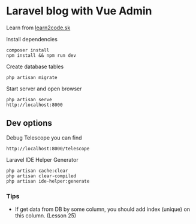 # Laravel blog with Vue Admin

Learn from [learn2code.sk](https://learn2code.sk)

Install dependencies

    composer install
    npm install && npm run dev
    
Create database tables

    php artisan migrate

Start server and open browser

    php artisan serve
    http://localhost:8000
    
## Dev options

Debug Telescope you can find

    http://localhost:8000/telescope
    
Laravel IDE Helper Generator

    php artisan cache:clear
    php artisan clear-compiled
    php artisan ide-helper:generate

### Tips
 - If get data from DB by some column, you should add index (unique) on this column. (Lesson 25)
